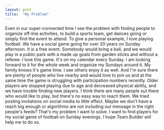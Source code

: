 ```yaml
---
layout: post
title:  "My Problem"
---
```


Even in our super-connected time I see the problem with finding people to organize off-line activities, to build a sports team, get dances going or simply find the event to attend. To give a personal example, I love playing football. We have a social game going for over 20 years on Sunday afternoon. It is a free event. Somebody would bring a ball, and we would play in a public park with a made up goals from garden sticks and without a referee. I love this game. It's on my calendar every Sunday. I am looking forward to it for the whole week and organize my Sundays around it. My family knows it's game time. I see others enjoy it as well. And I'm sure there are plenty of people who live nearby and would love to join us and at the same time the game is struggling with participation numbers recently. Older players are stopped playing due to age and decreased physical ability, and we have trouble finding new players. I think there are many people out there who would like to play, but there's no easy way to reach them. We tried posting invitations on social media to little effect. Maybe we don't have a reach big enough or algorithms are not including our message in the right people's feeds? That's my problem I want to solve. I want to find players for my social game of football on Sunday evenings. I hope Team Builder will help me to do so.